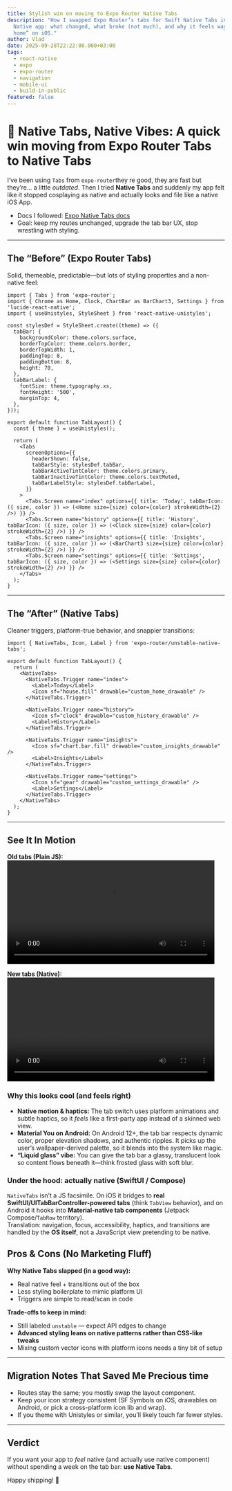 ```yaml
---
title: Stylish win on moving to Expo Router Native Tabs
description: "How I swapped Expo Router’s tabs for Swift Native Tabs in a React
  Native app: what changed, what broke (not much), and why it feels way more “at
  home” on iOS."
author: Vlad
date: 2025-09-28T22:22:00.000+03:00
tags:
  - react-native
  - expo
  - expo-router
  - navigation
  - mobile-ui
  - build-in-public
featured: false
---
```


# 🧭 Native Tabs, Native Vibes: A quick win moving from Expo Router Tabs to Native Tabs

I’ve been using `Tabs` from `expo-router`they re good, they are fast but they’re… a little *outdated*.
Then I tried **Native Tabs** and suddenly my app felt like it stopped cosplaying as native and actually looks and file like a native iOS App.

- Docs I followed: [Expo Native Tabs docs](https://docs.expo.dev/router/advanced/native-tabs/)
- Goal: keep my routes unchanged, upgrade the tab bar UX, stop wrestling with styling.

---

## The “Before” (Expo Router Tabs)

Solid, themeable, predictable—but lots of styling properties and a non-native feel:

```tsx
import { Tabs } from 'expo-router';
import { Chrome as Home, Clock, ChartBar as BarChart3, Settings } from 'lucide-react-native';
import { useUnistyles, StyleSheet } from 'react-native-unistyles';

const stylesDef = StyleSheet.create((theme) => ({
  tabBar: {
    backgroundColor: theme.colors.surface,
    borderTopColor: theme.colors.border,
    borderTopWidth: 1,
    paddingTop: 8,
    paddingBottom: 8,
    height: 70,
  },
  tabBarLabel: {
    fontSize: theme.typography.xs,
    fontWeight: '500',
    marginTop: 4,
  },
}));

export default function TabLayout() {
  const { theme } = useUnistyles();

  return (
    <Tabs
      screenOptions={{
        headerShown: false,
        tabBarStyle: stylesDef.tabBar,
        tabBarActiveTintColor: theme.colors.primary,
        tabBarInactiveTintColor: theme.colors.textMuted,
        tabBarLabelStyle: stylesDef.tabBarLabel,
      }}
    >
      <Tabs.Screen name="index" options={{ title: 'Today', tabBarIcon: ({ size, color }) => (<Home size={size} color={color} strokeWidth={2} />) }} />
      <Tabs.Screen name="history" options={{ title: 'History', tabBarIcon: ({ size, color }) => (<Clock size={size} color={color} strokeWidth={2} />) }} />
      <Tabs.Screen name="insights" options={{ title: 'Insights', tabBarIcon: ({ size, color }) => (<BarChart3 size={size} color={color} strokeWidth={2} />) }} />
      <Tabs.Screen name="settings" options={{ title: 'Settings', tabBarIcon: ({ size, color }) => (<Settings size={size} color={color} strokeWidth={2} />) }} />
    </Tabs>
  );
}
```

---

## The “After” (Native Tabs)

Cleaner triggers, platform-true behavior, and snappier transitions:

```tsx
import { NativeTabs, Icon, Label } from 'expo-router/unstable-native-tabs';

export default function TabLayout() {
  return (
    <NativeTabs>
      <NativeTabs.Trigger name="index">
        <Label>Today</Label>
        <Icon sf="house.fill" drawable="custom_home_drawable" />
      </NativeTabs.Trigger>

      <NativeTabs.Trigger name="history">
        <Icon sf="clock" drawable="custom_history_drawable" />
        <Label>History</Label>
      </NativeTabs.Trigger>

      <NativeTabs.Trigger name="insights">
        <Icon sf="chart.bar.fill" drawable="custom_insights_drawable" />
        <Label>Insights</Label>
      </NativeTabs.Trigger>

      <NativeTabs.Trigger name="settings">
        <Icon sf="gear" drawable="custom_settings_drawable" />
        <Label>Settings</Label>
      </NativeTabs.Trigger>
    </NativeTabs>
  );
}
```
---

## See It In Motion

**Old tabs (Plain JS):**  
<video src="/videos/native_tab_old.mov" controls playsinline width="480"></video>

**New tabs (Native):**  
<video src="/videos/native_tab_new.mov" controls playsinline width="480"></video>

### Why this looks cool (and feels right)

- **Native motion & haptics:** The tab switch uses platform animations and subtle haptics, so it *feels* like a first-party app instead of a skinned web view.
- **Material You on Android:** On Android 12+, the tab bar respects dynamic color, proper elevation shadows, and authentic ripples. It picks up the user’s wallpaper-derived palette, so it blends into the system like magic.
- **“Liquid glass” vibe:** You can give the tab bar a glassy, translucent look so content flows beneath it—think frosted glass with soft blur.

### Under the hood: actually native (SwiftUI / Compose)

`NativeTabs` isn’t a JS facsimile. On iOS it bridges to **real SwiftUI/UITabBarController-powered tabs** (think `TabView` behavior), and on Android it hooks into **Material-native tab components** (Jetpack Compose/`TabRow` territory).  
Translation: navigation, focus, accessibility, haptics, and transitions are handled by the **OS itself**, not a JavaScript view pretending to be native.


## Pros & Cons (No Marketing Fluff)

**Why Native Tabs slapped (in a good way):**
- Real native feel + transitions out of the box
- Less styling boilerplate to mimic platform UI
- Triggers are simple to read/scan in code

**Trade-offs to keep in mind:**
- Still labeled `unstable` — expect API edges to change
- **Advanced styling leans on native patterns rather than CSS-like tweaks**
- Mixing custom vector icons with platform icons needs a tiny bit of setup

---

## Migration Notes That Saved Me Precious time

- Routes stay the same; you mostly swap the layout component.
- Keep your icon strategy consistent (SF Symbols on iOS, drawables on Android, or pick a cross-platform icon lib and wrap).
- If you theme with Unistyles or similar, you’ll likely touch far fewer styles.

---

## Verdict

If you want your app to *feel* native (and actually use native component) without spending a week on the tab bar: **use Native Tabs**.

Happy shipping! 🚀
